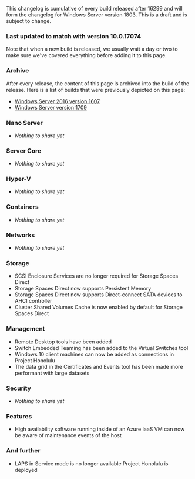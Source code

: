 This changelog is cumulative of every build released after 16299 and will form the changelog for Windows Server version 1803. This is a draft and is subject to change.

### Last updated to match with version 10.0.17074
Note that when a new build is released, we usually wait a day or two to make sure we've covered everything before adding it to this page.

<!--
### No update in preview
Server currently has no update in any of its preview rings, so we don't have anything to show you here.
-->

### Archive
After every release, the content of this page is archived into the build of the release. Here is a list of builds that were previously depicted on this page:

- [Windows Server 2016 version 1607](https://changewindows.org/build/14393/server)
- [Windows Server version 1709](https://changewindows.org/build/16299/server)

### Nano Server
- _Nothing to share yet_

### Server Core
- _Nothing to share yet_

### Hyper-V
- _Nothing to share yet_

### Containers
- _Nothing to share yet_

### Networks
- _Nothing to share yet_

### Storage
- SCSI Enclosure Services are no longer required for Storage Spaces Direct
- Storage Spaces Direct now supports Persistent Memory
- Storage Spaces Direct now supports Direct-connect SATA devices to AHCI controller
- Cluster Shared Volumes Cache is now enabled by default for Storage Spaces Direct

### Management
- Remote Desktop tools have been added
- Switch Embedded Teaming has been added to the Virtual Switches tool
- Windows 10 client machines can now be added as connections in Project Honolulu
- The data grid in the Certificates and Events tool has been made more performant with large datasets

### Security
- _Nothing to share yet_

### Features
- High availability software running inside of an Azure IaaS VM can now be aware of maintenance events of the host

### And further
- LAPS in Service mode is no longer available Project Honolulu is deployed